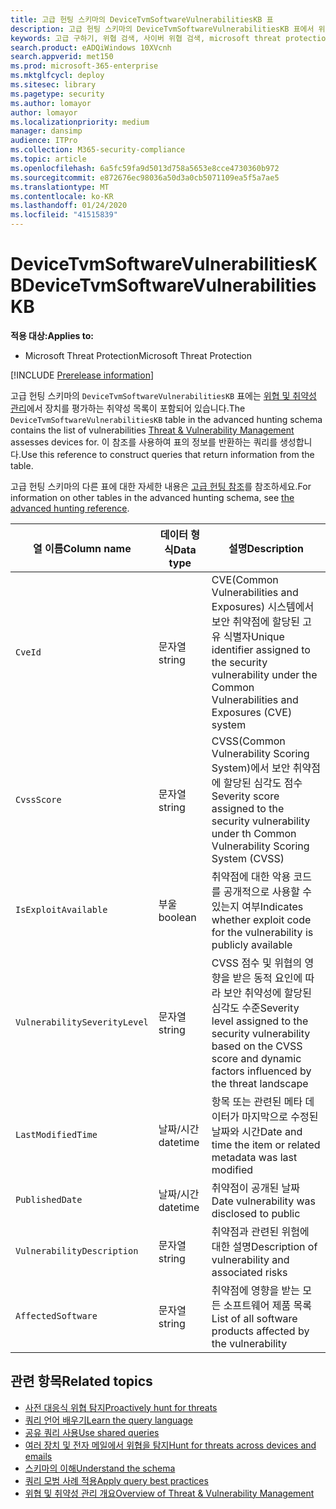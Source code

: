 ```yaml
---
title: 고급 헌팅 스키마의 DeviceTvmSoftwareVulnerabilitiesKB 표
description: 고급 헌팅 스키마의 DeviceTvmSoftwareVulnerabilitiesKB 표에서 위협 및 취약성 관리를 통해 추적하는 소프트웨어 취약성에 대해 알아봅니다.
keywords: 고급 구하기, 위협 검색, 사이버 위협 검색, microsoft threat protection, microsoft 365, mtp, m365, 검색, 쿼리, 원격 분석, 스키마, 참조, kusto, table, column, data type, description, threat & 취약성 관리, TVM, 장치 관리, 소프트웨어, 인벤토리, 취약성, CVE ID, CVSS, DeviceTvmSoftwareVulnerabilitiesKB
search.product: eADQiWindows 10XVcnh
search.appverid: met150
ms.prod: microsoft-365-enterprise
ms.mktglfcycl: deploy
ms.sitesec: library
ms.pagetype: security
ms.author: lomayor
author: lomayor
ms.localizationpriority: medium
manager: dansimp
audience: ITPro
ms.collection: M365-security-compliance
ms.topic: article
ms.openlocfilehash: 6a5fc59fa9d5013d758a5653e8cce4730360b972
ms.sourcegitcommit: e872676ec98036a50d3a0cb5071109ea5f5a7ae5
ms.translationtype: MT
ms.contentlocale: ko-KR
ms.lasthandoff: 01/24/2020
ms.locfileid: "41515839"
---
```

# <a name="devicetvmsoftwarevulnerabilitieskb"></a><span data-ttu-id="9d05f-104">DeviceTvmSoftwareVulnerabilitiesKB</span><span class="sxs-lookup"><span data-stu-id="9d05f-104">DeviceTvmSoftwareVulnerabilitiesKB</span></span>

<span data-ttu-id="9d05f-105">**적용 대상:**</span><span class="sxs-lookup"><span data-stu-id="9d05f-105">**Applies to:**</span></span>
- <span data-ttu-id="9d05f-106">Microsoft Threat Protection</span><span class="sxs-lookup"><span data-stu-id="9d05f-106">Microsoft Threat Protection</span></span>

[!INCLUDE [Prerelease information](../includes/prerelease.md)]

<span data-ttu-id="9d05f-107">고급 헌팅 스키마의 `DeviceTvmSoftwareVulnerabilitiesKB` 표에는 [위협 및 취약성 관리](https://docs.microsoft.com/windows/security/threat-protection/microsoft-defender-atp/next-gen-threat-and-vuln-mgt)에서 장치를 평가하는 취약성 목록이 포함되어 있습니다.</span><span class="sxs-lookup"><span data-stu-id="9d05f-107">The `DeviceTvmSoftwareVulnerabilitiesKB` table in the advanced hunting schema contains the list of vulnerabilities [Threat & Vulnerability Management](https://docs.microsoft.com/windows/security/threat-protection/microsoft-defender-atp/next-gen-threat-and-vuln-mgt) assesses devices for.</span></span> <span data-ttu-id="9d05f-108">이 참조를 사용하여 표의 정보를 반환하는 쿼리를 생성합니다.</span><span class="sxs-lookup"><span data-stu-id="9d05f-108">Use this reference to construct queries that return information from the table.</span></span>

<span data-ttu-id="9d05f-109">고급 헌팅 스키마의 다른 표에 대한 자세한 내용은 [고급 헌팅 참조](advanced-hunting-schema-tables.md)를 참조하세요.</span><span class="sxs-lookup"><span data-stu-id="9d05f-109">For information on other tables in the advanced hunting schema, see [the advanced hunting reference](advanced-hunting-schema-tables.md).</span></span>

| <span data-ttu-id="9d05f-110">열 이름</span><span class="sxs-lookup"><span data-stu-id="9d05f-110">Column name</span></span> | <span data-ttu-id="9d05f-111">데이터 형식</span><span class="sxs-lookup"><span data-stu-id="9d05f-111">Data type</span></span> | <span data-ttu-id="9d05f-112">설명</span><span class="sxs-lookup"><span data-stu-id="9d05f-112">Description</span></span> |
|-------------|-----------|-------------|
| `CveId` | <span data-ttu-id="9d05f-113">문자열</span><span class="sxs-lookup"><span data-stu-id="9d05f-113">string</span></span> | <span data-ttu-id="9d05f-114">CVE(Common Vulnerabilities and Exposures) 시스템에서 보안 취약점에 할당된 고유 식별자</span><span class="sxs-lookup"><span data-stu-id="9d05f-114">Unique identifier assigned to the security vulnerability under the Common Vulnerabilities and Exposures (CVE) system</span></span> |
| `CvssScore` | <span data-ttu-id="9d05f-115">문자열</span><span class="sxs-lookup"><span data-stu-id="9d05f-115">string</span></span> | <span data-ttu-id="9d05f-116">CVSS(Common Vulnerability Scoring System)에서 보안 취약점에 할당된 심각도 점수</span><span class="sxs-lookup"><span data-stu-id="9d05f-116">Severity score assigned to the security vulnerability under th Common Vulnerability Scoring System (CVSS)</span></span> |
| `IsExploitAvailable` | <span data-ttu-id="9d05f-117">부울</span><span class="sxs-lookup"><span data-stu-id="9d05f-117">boolean</span></span> | <span data-ttu-id="9d05f-118">취약점에 대한 악용 코드를 공개적으로 사용할 수 있는지 여부</span><span class="sxs-lookup"><span data-stu-id="9d05f-118">Indicates whether exploit code for the vulnerability is publicly available</span></span> |
| `VulnerabilitySeverityLevel` | <span data-ttu-id="9d05f-119">문자열</span><span class="sxs-lookup"><span data-stu-id="9d05f-119">string</span></span> | <span data-ttu-id="9d05f-120">CVSS 점수 및 위협의 영향을 받은 동적 요인에 따라 보안 취약성에 할당된 심각도 수준</span><span class="sxs-lookup"><span data-stu-id="9d05f-120">Severity level assigned to the security vulnerability based on the CVSS score and dynamic factors influenced by the threat landscape</span></span> |
| `LastModifiedTime` | <span data-ttu-id="9d05f-121">날짜/시간</span><span class="sxs-lookup"><span data-stu-id="9d05f-121">datetime</span></span> | <span data-ttu-id="9d05f-122">항목 또는 관련된 메타 데이터가 마지막으로 수정된 날짜와 시간</span><span class="sxs-lookup"><span data-stu-id="9d05f-122">Date and time the item or related metadata was last modified</span></span> |
| `PublishedDate` | <span data-ttu-id="9d05f-123">날짜/시간</span><span class="sxs-lookup"><span data-stu-id="9d05f-123">datetime</span></span> | <span data-ttu-id="9d05f-124">취약점이 공개된 날짜</span><span class="sxs-lookup"><span data-stu-id="9d05f-124">Date vulnerability was disclosed to public</span></span> |
| `VulnerabilityDescription` | <span data-ttu-id="9d05f-125">문자열</span><span class="sxs-lookup"><span data-stu-id="9d05f-125">string</span></span> | <span data-ttu-id="9d05f-126">취약점과 관련된 위험에 대한 설명</span><span class="sxs-lookup"><span data-stu-id="9d05f-126">Description of vulnerability and associated risks</span></span> |
| `AffectedSoftware` | <span data-ttu-id="9d05f-127">문자열</span><span class="sxs-lookup"><span data-stu-id="9d05f-127">string</span></span> | <span data-ttu-id="9d05f-128">취약점에 영향을 받는 모든 소프트웨어 제품 목록</span><span class="sxs-lookup"><span data-stu-id="9d05f-128">List of all software products affected by the vulnerability</span></span> |

## <a name="related-topics"></a><span data-ttu-id="9d05f-129">관련 항목</span><span class="sxs-lookup"><span data-stu-id="9d05f-129">Related topics</span></span>

- [<span data-ttu-id="9d05f-130">사전 대응식 위협 탐지</span><span class="sxs-lookup"><span data-stu-id="9d05f-130">Proactively hunt for threats</span></span>](advanced-hunting-overview.md)
- [<span data-ttu-id="9d05f-131">쿼리 언어 배우기</span><span class="sxs-lookup"><span data-stu-id="9d05f-131">Learn the query language</span></span>](advanced-hunting-query-language.md)
- [<span data-ttu-id="9d05f-132">공유 쿼리 사용</span><span class="sxs-lookup"><span data-stu-id="9d05f-132">Use shared queries</span></span>](advanced-hunting-shared-queries.md)
- [<span data-ttu-id="9d05f-133">여러 장치 및 전자 메일에서 위협을 탐지</span><span class="sxs-lookup"><span data-stu-id="9d05f-133">Hunt for threats across devices and emails</span></span>](advanced-hunting-query-emails-devices.md)
- [<span data-ttu-id="9d05f-134">스키마의 이해</span><span class="sxs-lookup"><span data-stu-id="9d05f-134">Understand the schema</span></span>](advanced-hunting-schema-tables.md)
- [<span data-ttu-id="9d05f-135">쿼리 모범 사례 적용</span><span class="sxs-lookup"><span data-stu-id="9d05f-135">Apply query best practices</span></span>](advanced-hunting-best-practices.md)
- [<span data-ttu-id="9d05f-136">위협 및 취약성 관리 개요</span><span class="sxs-lookup"><span data-stu-id="9d05f-136">Overview of Threat & Vulnerability Management</span></span>](https://docs.microsoft.com/windows/security/threat-protection/microsoft-defender-atp/next-gen-threat-and-vuln-mgt)
